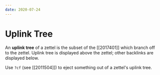 ```yaml
---
date: 2020-07-24
---
```


# Uplink Tree

An **uplink tree** of a zettel is the subset of the [[2017401]] which branch off to the zettel. Uplink tree is displayed above the zettel; other backlinks are displayed below.

Use `?cf` (see [[2011504]]) to eject something out of a zettel's uplink tree.
